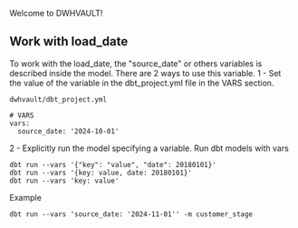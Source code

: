 Welcome to DWHVAULT!

## Work with load_date
To work with the load_date, the "source_date" or others variables is described inside the model. 
There are 2 ways to use this variable. 
1 - Set the value of the variable in the dbt_project.yml file in the VARS section. 
```
dwhvault/dbt_project.yml

# VARS
vars:
  source_date: '2024-10-01'
```

2 - Explicitly run the model specifying a variable.
Run dbt models with vars
```
dbt run --vars '{"key": "value", "date": 20180101}'
dbt run --vars '{key: value, date: 20180101}'
dbt run --vars 'key: value'
```
Example
```
dbt run --vars 'source_date: '2024-11-01'' -m customer_stage
```

